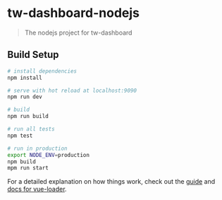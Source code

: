 # tw-dashboard-nodejs

> The nodejs project for tw-dashboard

## Build Setup

``` bash
# install dependencies
npm install

# serve with hot reload at localhost:9090
npm run dev

# build
npm run build

# run all tests
npm test

# run in production
export NODE_ENV=production
npm build
mpm run start
```


For a detailed explanation on how things work, check out the [guide](http://vuejs-templates.github.io/webpack/) and [docs for vue-loader](http://vuejs.github.io/vue-loader).
